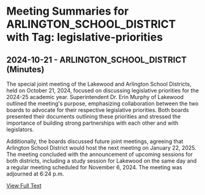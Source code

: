 # Meeting Summaries for ARLINGTON_SCHOOL_DISTRICT with Tag: legislative-priorities

## 2024-10-21 - ARLINGTON_SCHOOL_DISTRICT (Minutes)

The special joint meeting of the Lakewood and Arlington School Districts, held on October 21, 2024, focused on discussing legislative priorities for the 2024-25 academic year. Superintendent Dr. Erin Murphy of Lakewood outlined the meeting's purpose, emphasizing collaboration between the two boards to advocate for their respective legislative priorities. Both boards presented their documents outlining these priorities and stressed the importance of building strong partnerships with each other and with legislators. 

Additionally, the boards discussed future joint meetings, agreeing that Arlington School District would host the next meeting on January 22, 2025. The meeting concluded with the announcement of upcoming sessions for both districts, including a study session for Lakewood on the same day and a regular meeting scheduled for November 6, 2024. The meeting was adjourned at 6:24 p.m.

[View Full Text](https://raw.githubusercontent.com/VoronoiPerspectives/WashingtonStateSchoolBoardExplorer/refs/heads/main/data/countries/usa/states/wa/counties/snohomish/school_boards/arlington_school_district/2024/2024-10-21-minutes.txt)

